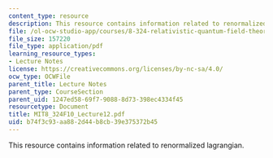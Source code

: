 ```yaml
---
content_type: resource
description: This resource contains information related to renormalized lagrangian.
file: /ol-ocw-studio-app/courses/8-324-relativistic-quantum-field-theory-ii-fall-2010/b74f3c93aa882d44b8cb39e375372b45_MIT8_324F10_Lecture12.pdf
file_size: 157220
file_type: application/pdf
learning_resource_types:
- Lecture Notes
license: https://creativecommons.org/licenses/by-nc-sa/4.0/
ocw_type: OCWFile
parent_title: Lecture Notes
parent_type: CourseSection
parent_uid: 1247ed58-69f7-9088-8d73-398ec4334f45
resourcetype: Document
title: MIT8_324F10_Lecture12.pdf
uid: b74f3c93-aa88-2d44-b8cb-39e375372b45
---
```

This resource contains information related to renormalized lagrangian.